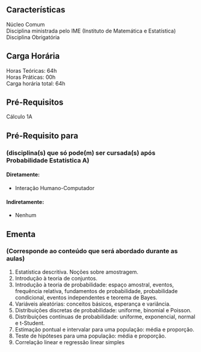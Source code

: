## Características  
Núcleo Comum  
Disciplina ministrada pelo IME (Instituto de Matemática e Estatística)  
Disciplina Obrigatória  

## Carga Horária  
Horas Teóricas: 64h  
Horas Práticas: 00h  
Carga horária total: 64h  

## Pré-Requisitos  
Cálculo 1A  

## Pré-Requisito para  
### (disciplina(s) que só pode(m) ser cursada(s) após Probabilidade Estatística A)  
  
#### Diretamente:
* Interação Humano-Computador     

#### Indiretamente:  
  * Nenhum

## Ementa  
### (Corresponde ao conteúdo que será abordado durante as aulas)  
1.  Estatística descritiva. Noções sobre amostragem.  
2.  Introdução à teoria de conjuntos.
3.  Introdução à teoria de probabilidade: espaço amostral, eventos, frequência relativa, fundamentos de probabilidade, probabilidade condicional, eventos independentes e teorema de Bayes.
4.  Variáveis aleatórias: conceitos básicos, esperança e variância.
5.  Distribuições discretas de probabilidade: uniforme, binomial e Poisson.
6.  Distribuições contínuas de probabilidade: uniforme, exponencial, normal e t-Student.
7.  Estimação pontual e intervalar para uma população: média e proporção.
8.  Teste de hipóteses para uma população: média e proporção.
9.  Correlação linear e regressão linear simples
